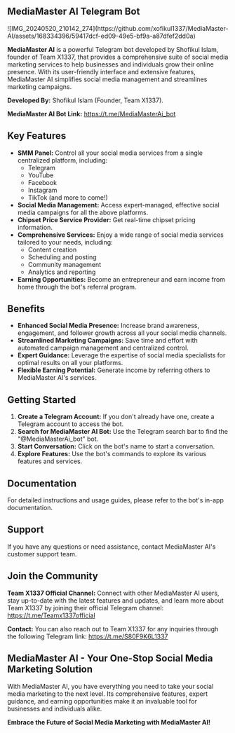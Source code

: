<h2>MediaMaster AI Telegram Bot</h2>
![IMG_20240520_210142_274](https://github.com/xofikul1337/MediaMaster-AI/assets/168334396/59417dcf-ed09-49e5-bf9a-a87dfef2dd0a)

<p><strong>MediaMaster AI</strong> is a powerful Telegram bot developed by Shofikul Islam, founder of Team X1337, that provides a comprehensive suite of social media marketing services to help businesses and individuals grow their online presence. With its user-friendly interface and extensive features, MediaMaster AI simplifies social media management and streamlines marketing campaigns.</p>

<p><strong>Developed By:</strong> Shofikul Islam (Founder, Team X1337). </p>
<p><strong>MediaMaster AI Bot Link:</strong> <a href="https://t.me/MediaMasterAi_bot">https://t.me/MediaMasterAi_bot</a></p>

<h2>Key Features</h2>
<ul>
  <li><strong>SMM Panel:</strong> Control all your social media services from a single centralized platform, including:
    <ul>
      <li>Telegram</li>
      <li>YouTube</li>
      <li>Facebook</li>
      <li>Instagram</li>
      <li>TikTok (and more to come!)</li>
    </ul>
  </li>
  <li><strong>Social Media Management:</strong> Access expert-managed, effective social media campaigns for all the above platforms.</li>
  <li><strong>Chipset Price Service Provider:</strong> Get real-time chipset pricing information.</li>
  <li><strong>Comprehensive Services:</strong> Enjoy a wide range of social media services tailored to your needs, including:
    <ul>
      <li>Content creation</li>
      <li>Scheduling and posting</li>
      <li>Community management</li>
      <li>Analytics and reporting</li>
    </ul>
  </li>
  <li><strong>Earning Opportunities:</strong> Become an entrepreneur and earn income from home through the bot's referral program.</li>
</ul>

<h2>Benefits</h2>
<ul>
  <li><strong>Enhanced Social Media Presence:</strong> Increase brand awareness, engagement, and follower growth across all your social media channels.</li>
  <li><strong>Streamlined Marketing Campaigns:</strong> Save time and effort with automated campaign management and centralized control.</li>
  <li><strong>Expert Guidance:</strong> Leverage the expertise of social media specialists for optimal results on all your platforms.</li>
  <li><strong>Flexible Earning Potential:</strong> Generate income by referring others to MediaMaster AI's services.</li>
</ul>

<h2>Getting Started</h2>
<ol>
  <li><strong>Create a Telegram Account:</strong> If you don't already have one, create a Telegram account to access the bot.</li>
  <li><strong>Search for MediaMaster AI Bot:</strong> Use the Telegram search bar to find the "@MediaMasterAi_bot" bot.</li>
  <li><strong>Start Conversation:</strong> Click on the bot's name to start a conversation.</li>
  <li><strong>Explore Features:</strong> Use the bot's commands to explore its various features and services.</li>
</ol>

<h2>Documentation</h2>
<p>For detailed instructions and usage guides, please refer to the bot's in-app documentation.</p>

<h2>Support</h2>
<p>If you have any questions or need assistance, contact MediaMaster AI's customer support team.</p>

<h2>Join the Community</h2>
<p><strong>Team X1337 Official Channel:</strong> Connect with other MediaMaster AI users, stay up-to-date with the latest features and updates, and learn more about Team X1337 by joining their official Telegram channel: <a href="https://t.me/Teamx1337official">https://t.me/Teamx1337official</a></p>
<p><strong>Contact:</strong> You can also reach out to Team X1337 for any inquiries through the following Telegram link: <a href="https://t.me/S80F9K6L1337">https://t.me/S80F9K6L1337</a></p>

<h2>MediaMaster AI - Your One-Stop Social Media Marketing Solution</h2>
<p>With MediaMaster AI, you have everything you need to take your social media marketing to the next level. Its comprehensive features, expert guidance, and earning opportunities make it an invaluable tool for businesses and individuals alike.</p>

<p><strong>Embrace the Future of Social Media Marketing with MediaMaster AI!</strong></p>
